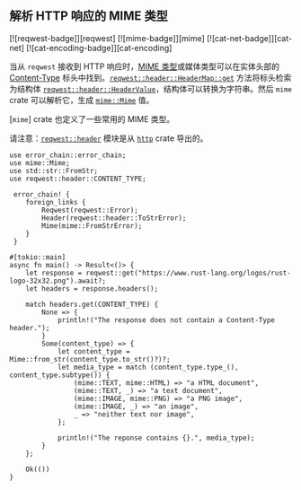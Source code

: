 ## 解析 HTTP 响应的 MIME 类型

[![reqwest-badge]][reqwest] [![mime-badge]][mime] [![cat-net-badge]][cat-net] [![cat-encoding-badge]][cat-encoding]

当从 `reqwest` 接收到 HTTP 响应时，[MIME 类型][MIME type]或媒体类型可以在实体头部的 [Content-Type] 标头中找到。[`reqwest::header::HeaderMap::get`] 方法将标头检索为结构体 [`reqwest::header::HeaderValue`]，结构体可以转换为字符串。然后 `mime` crate 可以解析它，生成 [`mime::Mime`] 值。

[`mime`] crate 也定义了一些常用的 MIME 类型。

请注意：[`reqwest::header`] 模块是从 [`http`] crate 导出的。

```rust,edition2018,no_run
use error_chain::error_chain;
use mime::Mime;
use std::str::FromStr;
use reqwest::header::CONTENT_TYPE;

 error_chain! {
    foreign_links {
        Reqwest(reqwest::Error);
        Header(reqwest::header::ToStrError);
        Mime(mime::FromStrError);
    }
 }

#[tokio::main]
async fn main() -> Result<()> {
    let response = reqwest::get("https://www.rust-lang.org/logos/rust-logo-32x32.png").await?;
    let headers = response.headers();

    match headers.get(CONTENT_TYPE) {
        None => {
            println!("The response does not contain a Content-Type header.");
        }
        Some(content_type) => {
            let content_type = Mime::from_str(content_type.to_str()?)?;
            let media_type = match (content_type.type_(), content_type.subtype()) {
                (mime::TEXT, mime::HTML) => "a HTML document",
                (mime::TEXT, _) => "a text document",
                (mime::IMAGE, mime::PNG) => "a PNG image",
                (mime::IMAGE, _) => "an image",
                _ => "neither text nor image",
            };

            println!("The reponse contains {}.", media_type);
        }
    };

    Ok(())
}
```

[`http`]: https://docs.rs/http/*/http/
[`mime::Mime`]: https://docs.rs/mime/*/mime/struct.Mime.html
[`reqwest::header::HeaderMap::get`]: https://docs.rs/reqwest/*/reqwest/header/struct.HeaderMap.html#method.get
[`reqwest::header::HeaderValue`]: https://docs.rs/reqwest/*/reqwest/header/struct.HeaderValue.html
[`reqwest::header`]: https://docs.rs/reqwest/*/reqwest/header/index.html

[Content-Type]: https://developer.mozilla.org/zh-CN/docs/Web/HTTP/Headers/Content-Type
[MIME type]: https://developer.mozilla.org/zh-CN/docs/Web/HTTP/Basics_of_HTTP/MIME_types